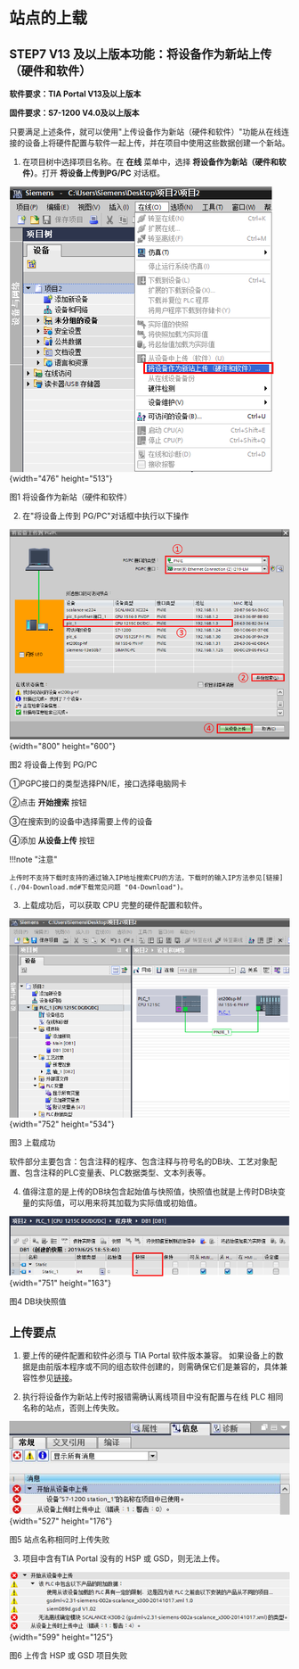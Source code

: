 # 站点的上载

## STEP7 V13 及以上版本功能：将设备作为新站上传（硬件和软件）

**软件要求：TIA Portal V13及以上版本**

**固件要求：S7-1200 V4.0及以上版本**

只要满足上述条件，就可以使用\"上传设备作为新站（硬件和软件）\"功能从在线连接的设备上将硬件配置与软件一起上传，并在项目中使用这些数据创建一个新站。

1. 在项目树中选择项目名称。在 **在线** 菜单中，选择 **将设备作为新站（硬件和软件）**。打开 **将设备上传到PG/PC** 对话框。

![](images/8-1.png){width="476" height="513"}

图1 将设备作为新站（硬件和软件）

2. 在"将设备上传到 PG/PC"对话框中执行以下操作

![](images/8-2.png){width="800" height="600"}

图2 将设备上传到 PG/PC

①PGPC接口的类型选择PN/IE，接口选择电脑网卡

②点击 **开始搜索** 按钮

③在搜索到的设备中选择需要上传的设备

④添加 **从设备上传** 按钮

!!!note "注意"

    上传时不支持下载时支持的通过输入IP地址搜索CPU的方法，下载时的输入IP方法参见[链接](./04-Download.md#下载常见问题 "04-Download")。

3. 上载成功后，可以获取 CPU 完整的硬件配置和软件。

![](images/8-3.png){width="752" height="534"}

图3 上载成功

软件部分主要包含：包含注释的程序、包含注释与符号名的DB块、工艺对象配置、包含注释的PLC变量表、PLC数据类型、文本列表等。

4. 值得注意的是上传的DB块包含起始值与快照值，快照值也就是上传时DB块变量的实际值，可以用来将其加载为实际值或初始值。

![](images/8-4.png){width="751" height="163"}

图4 DB块快照值

## **上传要点**

1. 要上传的硬件配置和软件必须与 TIA Portal 软件版本兼容。
如果设备上的数据是由前版本程序或不同的组态软件创建的，则需确保它们是兼容的，具体兼容性参见[链接](./09-upload_compatibility].md)。

2. 执行将设备作为新站上传时报错需确认离线项目中没有配置与在线 PLC
相同名称的站点，否则上传失败。

![](images/8-5.jpg){width="527" height="176"}

图5 站点名称相同时上传失败

3. 项目中含有TIA Portal 没有的 HSP 或 GSD，则无法上传。

![](images/8-6.png){width="599" height="125"}

图6 上传含 HSP 或 GSD 项目失败
